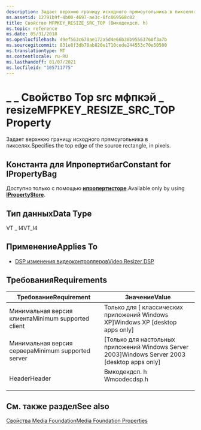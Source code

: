 ```yaml
---
description: Задает верхнюю границу исходного прямоугольника в пикселях.
ms.assetid: 12791b9f-4b00-4697-ae3c-8fc069568c82
title: Свойство MFPKEY_RESIZE_SRC_TOP (Вмкодекдсп. h)
ms.topic: reference
ms.date: 05/31/2018
ms.openlocfilehash: 49ef563c670ae172a5d4e66b38b95563760f3a7b
ms.sourcegitcommit: 831e8f3db78ab820e1710cede244553c70e50500
ms.translationtype: MT
ms.contentlocale: ru-RU
ms.lasthandoff: 01/07/2021
ms.locfileid: "105711775"
---
```

# <a name="mfpkey_resize_src_top-property"></a><span data-ttu-id="8d59b-103">\_ \_ Свойство Top src мфпкэй \_ resize</span><span class="sxs-lookup"><span data-stu-id="8d59b-103">MFPKEY\_RESIZE\_SRC\_TOP Property</span></span>

<span data-ttu-id="8d59b-104">Задает верхнюю границу исходного прямоугольника в пикселях.</span><span class="sxs-lookup"><span data-stu-id="8d59b-104">Specifies the top edge of the source rectangle, in pixels.</span></span>

## <a name="constant-for-ipropertybag"></a><span data-ttu-id="8d59b-105">Константа для Ипропертибаг</span><span class="sxs-lookup"><span data-stu-id="8d59b-105">Constant for IPropertyBag</span></span>

<span data-ttu-id="8d59b-106">Доступно только с помощью [**ипропертисторе**](/windows/win32/api/propsys/nn-propsys-ipropertystore).</span><span class="sxs-lookup"><span data-stu-id="8d59b-106">Available only by using [**IPropertyStore**](/windows/win32/api/propsys/nn-propsys-ipropertystore).</span></span>

## <a name="data-type"></a><span data-ttu-id="8d59b-107">Тип данных</span><span class="sxs-lookup"><span data-stu-id="8d59b-107">Data Type</span></span>

<span data-ttu-id="8d59b-108">VT \_ I4</span><span class="sxs-lookup"><span data-stu-id="8d59b-108">VT\_I4</span></span>

## <a name="applies-to"></a><span data-ttu-id="8d59b-109">Применение</span><span class="sxs-lookup"><span data-stu-id="8d59b-109">Applies To</span></span>

-   [<span data-ttu-id="8d59b-110">DSP изменения видеоконтроллеров</span><span class="sxs-lookup"><span data-stu-id="8d59b-110">Video Resizer DSP</span></span>](videoresizer.md)

## <a name="requirements"></a><span data-ttu-id="8d59b-111">Требования</span><span class="sxs-lookup"><span data-stu-id="8d59b-111">Requirements</span></span>



| <span data-ttu-id="8d59b-112">Требование</span><span class="sxs-lookup"><span data-stu-id="8d59b-112">Requirement</span></span> | <span data-ttu-id="8d59b-113">Значение</span><span class="sxs-lookup"><span data-stu-id="8d59b-113">Value</span></span> |
|-------------------------------------|-----------------------------------------------------------------------------------------|
| <span data-ttu-id="8d59b-114">Минимальная версия клиента</span><span class="sxs-lookup"><span data-stu-id="8d59b-114">Minimum supported client</span></span><br/> | <span data-ttu-id="8d59b-115">Только для \[ классических приложений Windows XP\]</span><span class="sxs-lookup"><span data-stu-id="8d59b-115">Windows XP \[desktop apps only\]</span></span><br/>                                             |
| <span data-ttu-id="8d59b-116">Минимальная версия сервера</span><span class="sxs-lookup"><span data-stu-id="8d59b-116">Minimum supported server</span></span><br/> | <span data-ttu-id="8d59b-117">\[Только для настольных приложений Windows Server 2003\]</span><span class="sxs-lookup"><span data-stu-id="8d59b-117">Windows Server 2003 \[desktop apps only\]</span></span><br/>                                    |
| <span data-ttu-id="8d59b-118">Header</span><span class="sxs-lookup"><span data-stu-id="8d59b-118">Header</span></span><br/>                   | <dl> <span data-ttu-id="8d59b-119"><dt>Вмкодекдсп. h</dt></span><span class="sxs-lookup"><span data-stu-id="8d59b-119"><dt>Wmcodecdsp.h</dt></span></span> </dl> |



## <a name="see-also"></a><span data-ttu-id="8d59b-120">См. также раздел</span><span class="sxs-lookup"><span data-stu-id="8d59b-120">See also</span></span>

<dl> <dt>

[<span data-ttu-id="8d59b-121">Свойства Media Foundation</span><span class="sxs-lookup"><span data-stu-id="8d59b-121">Media Foundation Properties</span></span>](media-foundation-properties.md)
</dt> </dl>

 

 
